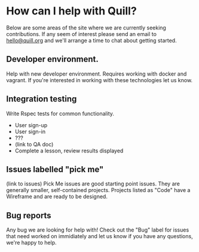 # How can I help with Quill? 

Below are some areas of the site where we are currently seeking contributions. If any seem of interest please send an email to hello@quill.org and we'll arrange a time to chat about getting started. 

## Developer environment. 

Help with new developer environment. Requires working with docker and vagrant. If you're interested in working with these technologies let us know. 

## Integration testing

Write Rspec tests for common functionality. 

* User sign-up
* User sign-in
* ???
* (link to QA doc)
* Complete a lesson, review results displayed

## Issues labelled "pick me"

(link to issues)
Pick Me issues are good starting point issues. They are generally smaller, self-contained projects. Projects listed as "Code" have a Wireframe and are ready to be designed. 

## Bug reports

Any bug we are looking for help with! Check out the "Bug" label for issues that need worked on immidiately and let us know if you have any questions, we're happy to help. 
